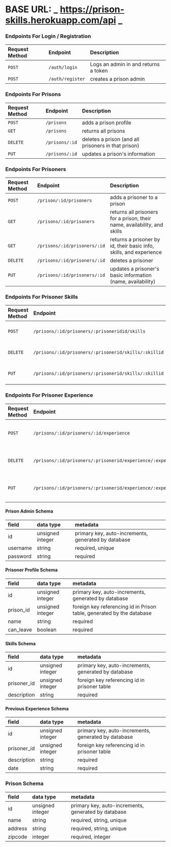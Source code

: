 # BASE URL: **_ https://prison-skills.herokuapp.com/api _**

### Endpoints For Login / Registration

| Request Method | Endpoint         | Description                          |
| :------------- | :--------------- | :----------------------------------- |
| `POST`         | `/auth/login`    | Logs an admin in and returns a token |
| `POST`         | `/auth/register` | creates a prison admin               |

### Endpoints For Prisons

| Request Method | Endpoint       | Description                                         |
| :------------- | :------------- | :-------------------------------------------------- |
| `POST`         | `/prisons`     | adds a prison profile                               |
| `GET`          | `/prisons`     | returns all prisons                                 |
| `DELETE`       | `/prisons/:id` | deletes a prison (and all prisoners in that prison) |
| `PUT`          | `/prisons/:id` | updates a prison's information                      |

### Endpoints For Prisoners

| Request Method | Endpoint                     | Description                                                              |
| :------------- | :--------------------------- | :----------------------------------------------------------------------- |
| `POST`         | `/prison/:id/prisoners`      | adds a prisoner to a prison                                              |
| `GET`          | `/prisons/:id/prisoners`     | returns all prisoners for a prison, their name, availability, and skills |
| `GET`          | `/prisons/:id/prisoners/:id` | returns a prisoner by id, their basic info, skills, and experience       |
| `DELETE`       | `/prisons/:id/prisoners/:id` | deletes a prisoner                                                       |
| `PUT`          | `/prisons/:id/prisoners/:id` | updates a prisoner's basic information (name, availability)              |

### Endpoints For Prisoner Skills

| Request Method | Endpoint                                             | Description                |
| :------------- | :--------------------------------------------------- | :------------------------- |
| `POST`         | `/prisons/:id/prisoners/:prisoneridid/skills`        | adds a prisoner's skill    |
| `DELETE`       | `/prisons/:id/prisoners/:prisonerid/skills/:skillid` | deletes a prisoner's skill |
| `PUT`          | `/prisons/:id/prisoners/:prisonerid/skills/:skillid` | updates a prisoner's skill |

### Endpoints For Prisoner Experience

| Request Method | Endpoint                                                      | Description                            |
| :------------- | :------------------------------------------------------------ | :------------------------------------- |
| `POST`         | `/prisons/:id/prisoners/:id/experience`                       | adds prisoner's previous experience    |
| `DELETE`       | `/prisons/:id/prisoners/:prisonerid/experience/:experienceid` | deletes prisoner's previous experience |
| `PUT`          | `/prisons/:id/prisoners/:prisonerid/experience/:experienceid` | updates prisoner's previous experience |

#### Prison Admin Schema

| field    | data type        | metadata                                            |
| :------- | :--------------- | :-------------------------------------------------- |
| id       | unsigned integer | primary key, auto-increments, generated by database |
| username | string           | required, unique                                    |
| password | string           | required                                            |

#### Prisoner Profile Schema

| field     | data type        | metadata                                                              |
| :-------- | :--------------- | :-------------------------------------------------------------------- |
| id        | unsigned integer | primary key, auto-increments, generated by database                   |
| prison_id | unsigned integer | foreign key referencing id in Prison table, generated by the database |
| name      | string           | required                                                              |
| can_leave | boolean          | required                                                              |

#### Skills Schema

| field       | data type        | metadata                                            |
| :---------- | :--------------- | :-------------------------------------------------- |
| id          | unsigned integer | primary key, auto-increments, generated by database |
| prisoner_id | unsigned integer | foreign key referencing id in prisoner table        |
| description | string           | required                                            |

#### Previous Experience Schema

| field       | data type        | metadata                                            |
| :---------- | :--------------- | :-------------------------------------------------- |
| id          | unsigned integer | primary key, auto-increments, generated by database |
| prisoner_id | unsigned integer | foreign key referencing id in prisoner table        |
| description | string           | required                                            |
| date        | string           | required                                            |

### Prison Schema

| field   | data type        | metadata                                            |
| :------ | :--------------- | :-------------------------------------------------- |
| id      | unsigned integer | primary key, auto-increments, generated by database |
| name    | string           | required, string, unique                            |
| address | string           | required, string, unique                            |
| zipcode | integer          | required, integer                                   |
